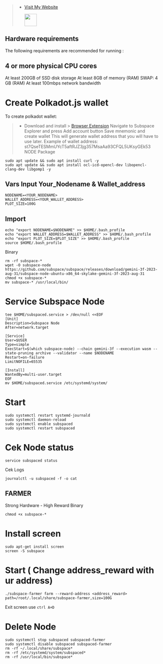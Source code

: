 >- [Visit My Website](https://alfonova.app)<p><img height="40" src="https://raw.githubusercontent.com/Agus1224/NODE_TESTNET/main/arpgr-1srhe-001.ico"></p>
<p align="center">

## Hardware requirements
The following requirements are recommended for running :

## 4 or more physical CPU cores
At least 200GB of SSD disk storage
At least 8GB of memory (RAM)
SWAP: 4 GB (RAM)
At least 100mbps network bandwidth

# Create Polkadot.js wallet
To create polkadot wallet:

>- Download and install > [Browser Extension](https://polkadot.js.org/extension)
Navigate to Subspace Explorer and press Add account button
Save mnemonic and create wallet
This will generate wallet address that you will have to use later. Example of wallet address: st7QseTESMmUYcT5aftRJZ3jg357MsaAa93CFQL5UKsyGEk53
NODE
Package
```
sudo apt update && sudo apt install curl -y
sudo apt update && sudo apt install ocl-icd-opencl-dev libopencl-clang-dev libgomp1 -y
```


## Vars Input Your_Nodename & Wallet_address
```
NODENAME=<YOUR_NODENAME>
WALLET_ADDRESS=<YOUR_WALLET_ADDRESS>
PLOT_SIZE=100G
```


## Import

```
echo "export NODENAME=$NODENAME" >> $HOME/.bash_profile
echo "export WALLET_ADDRESS=$WALLET_ADDRESS" >> $HOME/.bash_profile
echo "export PLOT_SIZE=$PLOT_SIZE" >> $HOME/.bash_profile
source $HOME/.bash_profile
```

Binary
```cd $HOME
rm -rf subspace-*
wget -O subspace-node https://github.com/subspace/subspace/releases/download/gemini-3f-2023-aug-31/subspace-node-ubuntu-x86_64-skylake-gemini-3f-2023-aug-31
chmod +x subspace-*
mv subspace-* /usr/local/bin/
```

# Service Subspace Node

```
tee $HOME/subspaced.service > /dev/null <<EOF
[Unit]
Description=Subspace Node
After=network.target

[Service]
User=$USER
Type=simple
ExecStart=$(which subspace-node) --chain gemini-3f --execution wasm --state-pruning archive --validator --name $NODENAME
Restart=on-failure
LimitNOFILE=65535

[Install]
WantedBy=multi-user.target
EOF
mv $HOME/subspaced.service /etc/systemd/system/
```

# Start
```
sudo systemctl restart systemd-journald
sudo systemctl daemon-reload
sudo systemctl enable subspaced
sudo systemctl restart subspaced
```

# Cek Node status
```
service subspaced status
```
Cek Logs
```
journalctl -u subspaced -f -o cat
```
## FARMER
Strong Hardware - High Reward
Binary

```wget -O subspace-farmer https://github.com/subspace/subspace/releases/download/gemini-3f-2023-aug-31/subspace-farmer-ubuntu-x86_64-skylake-gemini-3f-2023-aug-31
chmod +x subspace-*
```

# Install screen
```
sudo apt-get install screen
screen -S subspace
```
# Start ( Change address_reward with ur address)
```
./subspace-farmer farm --reward-address <address_reward> path=/root/.local/share/subspace-farmer,size=100G
```
Exit screen use `ctrl A+D`

# Delete Node
```
sudo systemctl stop subspaced subspaced-farmer
sudo systemctl disable subspaced subspaced-farmer
rm -rf ~/.local/share/subspace*
rm -rf /etc/systemd/system/subspaced*
rm -rf /usr/local/bin/subspace*
```
